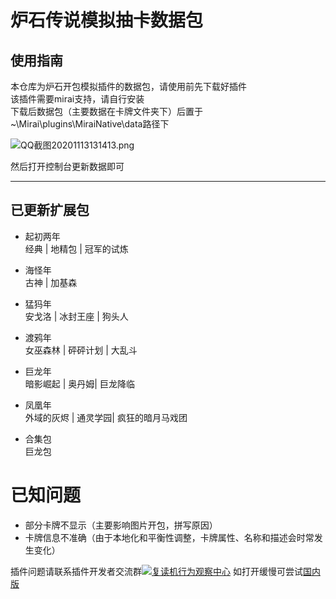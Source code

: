 # 炉石传说模拟抽卡数据包
## 使用指南
本仓库为炉石开包模拟插件的数据包，请使用前先下载好插件  
该插件需要mirai支持，请自行安装  
下载后数据包（主要数据在卡牌文件夹下）后置于~\Mirai\plugins\MiraiNative\data路径下   


![QQ截图20201113131413.png](https://i.loli.net/2020/11/13/91BfNqa3SOVtygr.png)




然后打开控制台更新数据即可

***

## 已更新扩展包


- 起初两年  
 经典 | 地精包 | 冠军的试炼  
- 海怪年  
古神 | 加基森    
- 猛犸年  
安戈洛 | 冰封王座 | 狗头人  
- 渡鸦年  
女巫森林 | 砰砰计划 | 大乱斗  
- 巨龙年  
暗影崛起 | 奥丹姆| 巨龙降临  
- 凤凰年    
外域的灰烬 | 通灵学园| 疯狂的暗月马戏团

- 合集包  
巨龙包

# 已知问题
- 部分卡牌不显示（主要影响图片开包，拼写原因）    
- 卡牌信息不准确（由于本地化和平衡性调整，卡牌属性、名称和描述会时常发生变化）  


插件问题请联系插件开发者交流群<a target="_blank" href="https://qm.qq.com/cgi-bin/qm/qr?k=lqxi6UPqe3WDrdnWtoVWUejRT5RbMbJT&jump_from=webapi"><img border="0" src="//pub.idqqimg.com/wpa/images/group.png" alt="复读机行为观察中心" title="复读机行为观察中心"></a>
如打开缓慢可尝试[国内版](https://gitee.com/moix-1192/hs)
